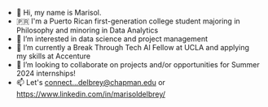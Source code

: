 - 👋 Hi, my name is Marisol.
- 🇵🇷 I'm a Puerto Rican first-generation college student majoring in Philosophy and minoring in Data Analytics
- 👀 I’m interested in data science and project management
- 🌱 I’m currently a Break Through Tech AI Fellow at UCLA and applying my skills at Accenture
- 💞️ I’m looking to collaborate on projects and/or opportunities for Summer 2024 internships!
- 📫 Let's connect...delbrey@chapman.edu or https://www.linkedin.com/in/marisoldelbrey/ 

<!---
marisoldelbrey/marisoldelbrey is a ✨ special ✨ repository because its `README.md` (this file) appears on your GitHub profile.
You can click the Preview link to take a look at your changes.
--->

